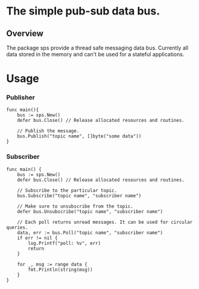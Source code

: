 # The simple pub-sub data bus.

## Overview

The package sps provide a thread safe messaging data bus.
Currently all data stored in the memory and can't be used for a stateful applications. 

# Usage

### Publisher

```golang
func main(){
	bus := sps.New()
	defer bus.Close() // Release allocated resources and routines.

    // Publish the message.
	bus.Publish("topic name", []byte("some data"))
}
```

### Subscriber

```golang
func main() {
	bus := sps.New()
	defer bus.Close() // Release allocated resources and routines.

    // Subscribe to the particular topic.
    bus.Subscribe("topic name", "subscriber name")
    
    // Make sure to unsubscribe from the topic.
    defer bus.Unsubscribe("topic name", "subscriber name")

    // Each poll returns unread messages. It can be used for circular queries.
	data, err := bus.Poll("topic name", "subscriber name")
	if err != nil {
        log.Printf("poll: %v", err)
        return
	}

	for _, msg := range data {
		fmt.Println(string(msg))
	}	
}

```